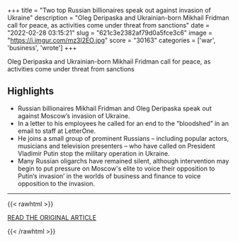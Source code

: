 +++
title = "Two top Russian billionaires speak out against invasion of Ukraine"
description = "Oleg Deripaska and Ukrainian-born Mikhail Fridman call for peace, as activities come under threat from sanctions"
date = "2022-02-28 03:15:21"
slug = "621c3e2382af79d0a5fce3c6"
image = "https://i.imgur.com/mz3l2EO.jpg"
score = "30163"
categories = ['war', 'business', 'wrote']
+++

Oleg Deripaska and Ukrainian-born Mikhail Fridman call for peace, as activities come under threat from sanctions

## Highlights

- Russian billionaires Mikhail Fridman and Oleg Deripaska speak out against Moscow’s invasion of Ukraine.
- In a letter to his employees he called for an end to the “bloodshed” in an email to staff at LetterOne.
- He joins a small group of prominent Russians – including popular actors, musicians and television presenters – who have called on President Vladimir Putin stop the military operation in Ukraine.
- Many Russian oligarchs have remained silent, although intervention may begin to put pressure on Moscow's elite to voice their opposition to Putin‘s invasion’ in the worlds of business and finance to voice opposition to the invasion.

---

{{< rawhtml >}}
  <p class="article-category">
    <a target="_blank" href="https://www.theguardian.com/world/2022/feb/27/two-top-russian-billionaires-speak-out-against-invasion-of-ukraine?CMP=Share_iOSApp_Other">READ THE ORIGINAL ARTICLE</a>
  </p>
{{< /rawhtml >}}
